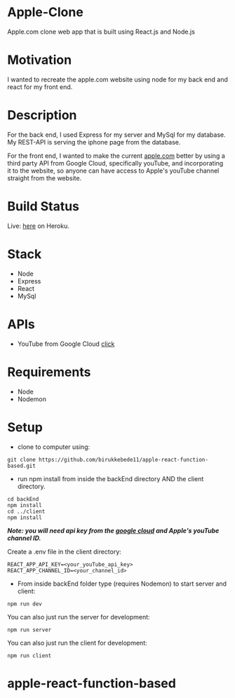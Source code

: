# Apple-Clone 

Apple.com clone web app that is built using React.js and Node.js 

# Motivation

I wanted to recreate the apple.com website using node for my back end and react for my front end. 

# Description

For the back end, I used Express for my server and MySql for my database. My REST-API is serving the iphone page from the database.

For the front end, I wanted to make the current [apple.com](https://www.apple.com/) better by using a third party API from Google Cloud, specifically youTube, and incorporating it to the website, so anyone can have access to Apple's youTube channel straight from the website. 

# Build Status

Live: [here](https://apple-clone-react.herokuapp.com/) on Heroku.

# Stack

- Node
- Express
- React
- MySql

# APIs

- YouTube from Google Cloud [click](https://console.cloud.google.com/apis/)

# Requirements

- Node
- Nodemon

# Setup

- clone to computer using:

```
git clone https://github.com/birukkebede11/apple-react-function-based.git
```

- run npm install from inside the backEnd directory AND the client directory.

```
cd backEnd
npm install
cd ../client
npm install
```

**_Note: you will need api key from the [google cloud](https://console.cloud.google.com/apis/) and Apple's youTube channel ID._**

Create a .env file in the client directory:

```
REACT_APP_API_KEY=<your_youTube_api_key>
REACT_APP_CHANNEL_ID=<your_channel_id>
```

- From inside backEnd folder type (requires Nodemon) to start server and client:

```
npm run dev
```

You can also just run the server for development:

```
npm run server
```

You can also just run the client for development:

```
npm run client
```
# apple-react-function-based
